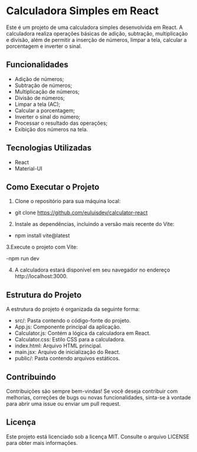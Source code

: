 # Calculadora Simples em React

Este é um projeto de uma calculadora simples desenvolvida em React. A calculadora realiza operações básicas de adição, subtração, multiplicação e 
divisão, além de permitir a inserção de números, limpar a tela, calcular a porcentagem e inverter o sinal.

## Funcionalidades

- Adição de números;
- Subtração de números;
- Multiplicação de números;
- Divisão de números;
- Limpar a tela (AC);
- Calcular a porcentagem;
- Inverter o sinal do número;
- Processar o resultado das operações;
- Exibição dos números na tela.

## Tecnologias Utilizadas

- React
- Material-UI

## Como Executar o Projeto

1. Clone o repositório para sua máquina local:

- git clone https://github.com/euluisdev/calculator-react

2. Instale as dependências, incluindo a versão mais recente do Vite:

- npm install vite@latest

3.Execute o projeto com Vite:

-npm run dev

4. A calculadora estará disponível em seu navegador no endereço http://localhost:3000.

## Estrutura do Projeto

A estrutura do projeto é organizada da seguinte forma:

- src/: Pasta contendo o código-fonte do projeto.
- App.js: Componente principal da aplicação.
- Calculator.js: Contém a lógica da calculadora em React.
- Calculator.css: Estilo CSS para a calculadora.
- index.html: Arquivo HTML principal.
- main.jsx: Arquivo de inicialização do React.
- public/: Pasta contendo arquivos estáticos.

## Contribuindo
Contribuições são sempre bem-vindas! Se você deseja contribuir com melhorias, correções de bugs ou novas funcionalidades, sinta-se à 
vontade para abrir uma issue ou enviar um pull request.

## Licença
Este projeto está licenciado sob a licença MIT. Consulte o arquivo LICENSE para obter mais informações.




















